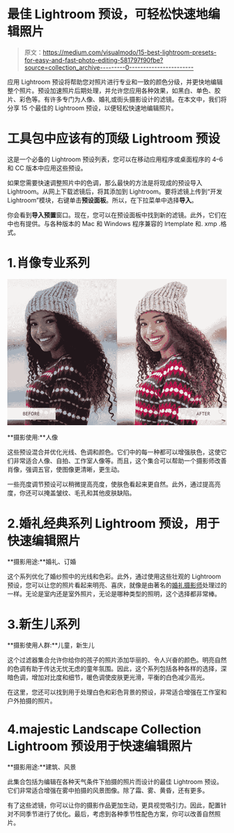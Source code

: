 # 最佳 Lightroom 预设，可轻松快速地编辑照片

> 原文：<https://medium.com/visualmodo/15-best-lightroom-presets-for-easy-and-fast-photo-editing-581797f90fbe?source=collection_archive---------0----------------------->

应用 Lightroom 预设将帮助您对照片进行专业和一致的颜色分级，并更快地编辑整个照片。预设加速照片后期处理，并允许您应用各种效果，如黑白、单色、胶片、彩色等。有许多专门为人像、婚礼或街头摄影设计的滤镜。在本文中，我们将分享 15 个最佳的 Lightroom 预设，以便轻松快速地编辑照片。

# 工具包中应该有的顶级 Lightroom 预设

这是一个必备的 Lightroom 预设列表，您可以在移动应用程序或桌面程序的 4–6 和 CC 版本中应用这些预设。

如果您需要快速调整照片中的色调，那么最快的方法是将现成的预设导入 Lightroom。从网上下载滤镜后，将其添加到 Lightroom。要将滤镜上传到“开发 Lightroom”模块，右键单击**预设面板**。所以，在下拉菜单中选择**导入**。

你会看到**导入预置**窗口。现在，您可以在预设面板中找到新的滤镜。此外，它们在中也有提供。与各种版本的 Mac 和 Windows 程序兼容的 lrtemplate 和. xmp .格式。

# 1.肖像专业系列

![](img/c90fd33c7ffdd1e0f7486616d1b4858f.png)

**摄影使用:**人像

这些预设混合并优化光线、色调和颜色。它们中的每一种都可以增强肤色，这使它们非常适合人像、自拍、工作室人像等。而且，这个集合可以帮助一个摄影师改善肖像，强调五官，使图像更清晰，更生动。

一些亮度调节预设可以稍微提高亮度，使肤色看起来更自然。此外，通过提高亮度，你还可以掩盖皱纹、毛孔和其他皮肤缺陷。

# 2.婚礼经典系列 Lightroom 预设，用于快速编辑照片

**摄影用途:**婚礼、订婚

这个系列优化了婚纱照中的光线和色彩。此外，通过使用这些壮观的 Lightroom 预设，您可以让您的照片看起来明亮、喜庆，就像是由著名的[婚礼摄影师](https://visualmodo.com/5-tips-how-to-choose-your-wedding-photographer/)处理过的一样。无论是室内还是室外照片，无论是哪种类型的照明，这个选择都非常棒。

# 3.新生儿系列

**摄影使用人群:**儿童，新生儿

这个过滤器集合允许你给你的孩子的照片添加华丽的、令人兴奋的颜色。明亮自然的色调有助于传达无忧无虑的童年氛围。因此，这个系列包括各种各样的选择，深暗色调，增加对比度和细节，暖色调使皮肤更光滑，平衡的白色减少高光。

在这里，您还可以找到用于处理白色和彩色背景的预设，非常适合增强在工作室和户外拍摄的照片。

# 4.majestic Landscape Collection Lightroom 预设用于快速编辑照片

**摄影用途:**建筑、风景

此集合包括为编辑在各种天气条件下拍摄的照片而设计的最佳 Lightroom 预设。它们非常适合增强在雾中拍摄的风景图像。除了霜、雾、黄昏，还有更多。

有了这些滤镜，你可以让你的摄影作品更加生动，更具视觉吸引力。因此，配置针对不同季节进行了优化。最后，考虑到各种季节性配色方案，你可以改善自然照片。